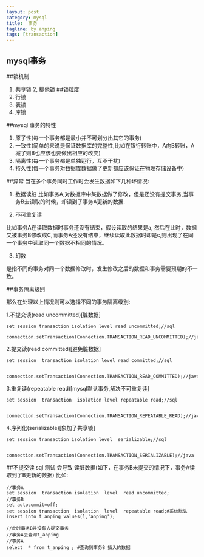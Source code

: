 ```yaml
---
layout: post
category: mysql
title:  事务 
tagline: by anping
tags: [transaction]
---
```


mysql事务 
---------

##锁机制
1.	共享锁
2, 	排他锁
##锁粒度
1.	行锁
2.	表锁
3.  库锁


##mysql 事务的特性

1.	原子性(每一个事务都是最小并不可划分出其它的事务)
2.	一致性(简单的来说是保证数据库的完整性,比如在银行转账中，A向B转账，A减了则B也应该也要做出相应的改变)
3.	隔离性(每一个事务都是单独运行，互不干扰)
4.	持久性(每一个事务对数据库数据做了更新都应该保证在物理存储设备中)


##异常
当在多个事务同时工作时会发生数据如下几种坏情况:
1.	数据读脏
比如事务A,对数据库中某数据做了修改，但是还没有提交事务,当事务B去读取的时候，却读到了事务A更新的数据.

2.	不可重复读

比如事务A在读取数据时事务还没有结束，假设读取的结果是a, 然后在此时，数据又被事务B修改成C,而事务A还没有结束，继续读取此数据时却是c,则出现了在同一个事务中读取同一个数据不相同的情况。

3.	幻数

是指不同的事务对同一个数据修改时，发生修改之后的数据和事务需要预期的不一致。



##事务隔离级别

那么在处理以上情况则可以选择不同的事务隔离级别:

1.不提交读(read uncommitted)[脏数据]




	set session transaction isolation level read uncommitted;//sql
	
	connection.setTransaction(Connection.TRANSACTION_READ_UNCOMMITTED);//java



2.提交读(read committed)[避免脏数据]
	
	

	set session  transaction isolation level read committed;//sql

	
	connection.setTransaction(Connection.TRANSACTION_READ_COMMITTED);//java




3.重复读(repeatable read)[mysql默认事务,解决不可重复读]

	
	set session  transaction  isolation level repeatable read;//sql

	
	connection.setTransaction(Connection.TRANSACTION_REPEATABLE_READ);//java



4.序列化(serializable)[象加了共享锁]




	set session transaction isolation level  serializable;//sql


	connection.setTransaction(Connection.TRANSACTION_SERIALIZABLE);//java




##不提交读 sql 测试
会导致 读脏数据(如下，在事务B未提交的情况下，事务A读取到了B更新的数据)
比如:



	//事务A 
	set session  transaction isolation  level  read uncommitted;
	//事务B
	set autocommit=off;
	set	session transaction  isolation  level  repeatable read;#系统默认
    insert into t_anping values(1,'anping');	

	//此时事务B并没有去提交事务
	//事务A去查询t_anping 
	//事务A
	select  * from t_anping ; #查询到事务B 插入的数据









